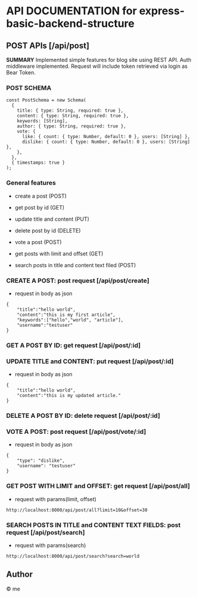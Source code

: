 # API DOCUMENTATION for express-basic-backend-structure

## POST APIs [/api/post]

**SUMMARY**
Implemented simple features for blog site using REST API.
Auth middleware implemented.
Request will include token retrieved via login as Bear Token.

### POST SCHEMA

```
const PostSchema = new Schema(
  {
    title: { type: String, required: true },
    content: { type: String, required: true },
    keywords: [String],
    author: { type: String, required: true },
    vote: {
      like: { count: { type: Number, default: 0 }, users: [String] },
      dislike: { count: { type: Number, default: 0 }, users: [String] },
    },
  },
  { timestamps: true }
);
```

### General features

- create a post (POST)

- get post by id (GET)

- update title and content (PUT)

- delete post by id (DELETE)

- vote a post (POST)

- get posts with limit and offset (GET)

- search posts in title and content text filed (POST)

### CREATE A POST: post request [/api/post/create]

- request in body as json

```
{
    "title":"hello world",
    "content":"this is my first article",
    "keywords":["hello","world", "article"],
    "username":"testuser"
}
```

### GET A POST BY ID: get request [/api/post/:id]

### UPDATE TITLE and CONTENT: put request [/api/post/:id]

- request in body as json

```
{
    "title":"hello world",
    "content":"this is my updated article."
}
```

### DELETE A POST BY ID: delete request [/api/post/:id]

### VOTE A POST: post request [/api/post/vote/:id]

- request in body as json

```
{
    "type": "dislike",
    "username": "testuser"
}
```

### GET POST WITH LIMIT and OFFSET: get request [/api/post/all]

- request with params(limit, offset)

```
http://localhost:8000/api/post/all?limit=10&offset=30
```

### SEARCH POSTS IN TITLE and CONTENT TEXT FIELDS: post request [/api/post/search]

- request with params(search)

```
http://localhost:8000/api/post/search?search=world
```

## Author

© me
